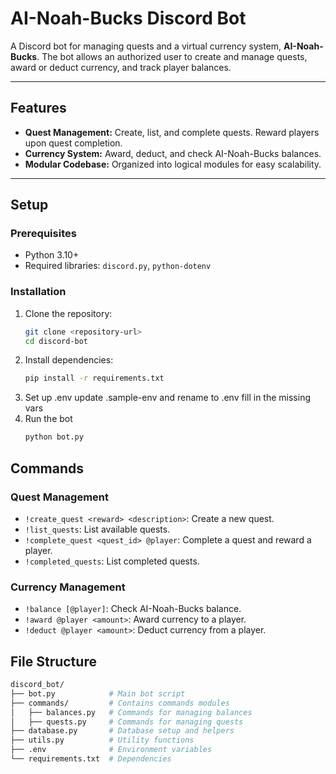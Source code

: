 # **AI-Noah-Bucks Discord Bot**

A Discord bot for managing quests and a virtual currency system, **AI-Noah-Bucks**. The bot allows an authorized user to create and manage quests, award or deduct currency, and track player balances.

---

## **Features**

- **Quest Management:** Create, list, and complete quests. Reward players upon quest completion.
- **Currency System:** Award, deduct, and check AI-Noah-Bucks balances.
- **Modular Codebase:** Organized into logical modules for easy scalability.

---

## **Setup**

### **Prerequisites**

- Python 3.10+
- Required libraries: `discord.py`, `python-dotenv`

### **Installation**

1. Clone the repository:
   ```bash
   git clone <repository-url>
   cd discord-bot
   ```
2. Install dependencies:
   ```bash
   pip install -r requirements.txt
   ```
3. Set up .env
   update .sample-env and rename to .env
   fill in the missing vars
4. Run the bot
   ```bash
   python bot.py
   ```

## **Commands**

### **Quest Management**

- `!create_quest <reward> <description>`: Create a new quest.
- `!list_quests`: List available quests.
- `!complete_quest <quest_id> @player`: Complete a quest and reward a player.
- `!completed_quests`: List completed quests.

### **Currency Management**

- `!balance [@player]`: Check AI-Noah-Bucks balance.
- `!award @player <amount>`: Award currency to a player.
- `!deduct @player <amount>`: Deduct currency from a player.

## **File Structure**

```bash
discord_bot/
├── bot.py            # Main bot script
├── commands/         # Contains commands modules
│   ├── balances.py   # Commands for managing balances
│   ├── quests.py     # Commands for managing quests
├── database.py       # Database setup and helpers
├── utils.py          # Utility functions
├── .env              # Environment variables
└── requirements.txt  # Dependencies

```
